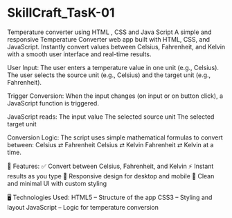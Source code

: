 # SkillCraft_TasK-01
Temperature converter using HTML , CSS and Java Script
A simple and responsive Temperature Converter web app built with HTML, CSS, and JavaScript. Instantly convert values between Celsius, Fahrenheit, and Kelvin with a smooth user interface and real-time results.

User Input:
The user enters a temperature value in one unit (e.g., Celsius).
The user selects the source unit (e.g., Celsius) and the target unit (e.g., Fahrenheit).

Trigger Conversion:
When the input changes (on input or on button click), a JavaScript function is triggered.

JavaScript reads:
The input value
The selected source unit
The selected target unit

Conversion Logic:
The script uses simple mathematical formulas to convert between:
Celsius ⇄ Fahrenheit
Celsius ⇄ Kelvin
Fahrenheit ⇄ Kelvin at a time.


🔧 Features:
✅ Convert between Celsius, Fahrenheit, and Kelvin
⚡ Instant results as you type
📱 Responsive design for desktop and mobile
🎨 Clean and minimal UI with custom styling

🖥️ Technologies Used:
HTML5 – Structure of the app
CSS3 – Styling and layout
JavaScript – Logic for temperature conversion
